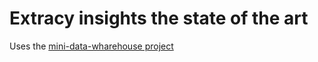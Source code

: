 
# Extracy insights the state of the art


Uses the [mini-data-wharehouse project](https://docs.google.com/document/d/1jRG29FVSpiP2-L5SsXdw-iXPNVjjtKtuDczcSGhpIkA/edit#heading=h.uy85t2k539rk)